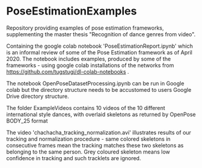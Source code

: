 # PoseEstimationExamples
Repository providing examples of pose estimation frameworks, supplementing the master thesis "Recognition of dance genres from video".

Containing the google colab notebook 'PoseEstimationReport.ipynb' which is an informal review of some of the Pose Estimation framework as of April 2020. The notebook includes examples, produced by some of the frameworks - using google colab installations of the networks from https://github.com/tugstugi/dl-colab-notebooks .

The notebook OpenPoseDatasetProcessing.ipynb can be run in Google colab but the directory structure needs to be accustomed to users Google Drive directory structure.

The folder ExampleVideos contains 10 videos of the 10 different international style dances, with overlaid skeletons as returned by OpenPose BODY_25 format

The video 'chachacha_tracking_normalization.avi' illustrates results of our tracking and normalization procedure - same colored skeletons in consecutive frames mean the tracking matches these two skeletons as belonging to the same person. Grey coloured skeleton means low confidence in tracking and such tracklets are ignored.
